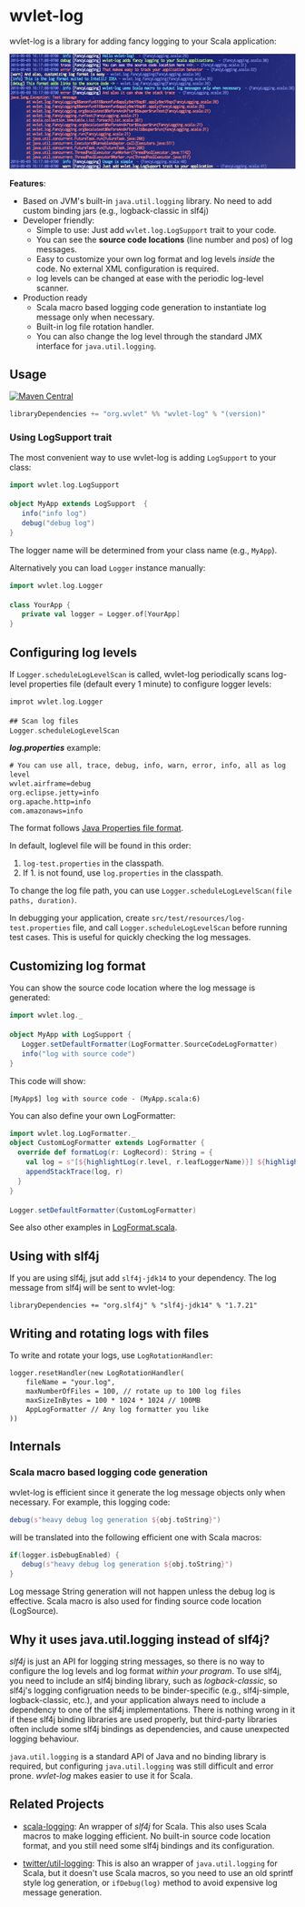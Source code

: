 
wvlet-log
===

wvlet-log is a library for adding fancy logging to your Scala application:


![screenshot](docs/wvlet-log.png)

**Features**:
- Based on JVM's built-in `java.util.logging` library. No need to add custom binding jars (e.g., logback-classic in slf4j)
- Developer friendly: 
  - Simple to use: Just add `wvlet.log.LogSupport` trait to your code.
  - You can see the **source code locations** (line number and pos) of log messages.
  - Easy to customize your own log format and log levels *inside* the code. No external XML configuration is required.
  - log levels can be changed at ease with the periodic log-level scanner.
- Production ready
  - Scala macro based logging code generation to instantiate log message only when necessary.  
  - Built-in log file rotation handler.
  - You can also change the log level through the standard JMX interface for `java.util.logging`.  


## Usage

[![Maven Central](https://maven-badges.herokuapp.com/maven-central/org.wvlet/wvlet-log_2.11/badge.svg)](https://maven-badges.herokuapp.com/maven-central/org.wvlet/wvlet-log_2.11/)

```scala
libraryDependencies += "org.wvlet" %% "wvlet-log" % "(version)"
```

### Using LogSupport trait

The most convenient way to use wvlet-log is adding `LogSupport` to your class:

```scala
import wvlet.log.LogSupport

object MyApp extends LogSupport  {
   info("info log")
   debug("debug log")
}
```

The logger name will be determined from your class name (e.g., `MyApp`).

Alternatively you can load `Logger` instance manually:

```scala
import wvlet.log.Logger

class YourApp {
   private val logger = Logger.of[YourApp]
}
```

## Configuring log levels

If `Logger.scheduleLogLevelScan` is called, wvlet-log periodically scans log-level properties file (default every 1 minute) to configure logger levels:

```scala
improt wvlet.log.Logger

## Scan log files 
Logger.scheduleLogLevelScan
```

***log.properties*** example:
```
# You can use all, trace, debug, info, warn, error, info, all as log level
wvlet.airframe=debug
org.eclipse.jetty=info
org.apache.http=info
com.amazonaws=info
```
The format follows [Java Properties file format](https://docs.oracle.com/javase/7/docs/api/java/util/Properties.html#load(java.io.Reader)).


In default, loglevel file will be found in this order:  

 1. `log-test.properties` in the classpath. 
 1. If 1. is not found, use `log.properties` in the classpath.

To change the log file path, you can use `Logger.scheduleLogLevelScan(file paths, duration)`.

In debugging your application, create `src/test/resources/log-test.properties` file, and
call `Logger.scheduleLogLevelScan` before running test cases. This is useful for quickly checking the log messages. 

## Customizing log format

You can show the source code location where the log message is generated:

```scala
import wvlet.log._

object MyApp with LogSupport {
   Logger.setDefaultFormatter(LogFormatter.SourceCodeLogFormatter)
   info("log with source code")
}
```
This code will show:
```
[MyApp$] log with source code - (MyApp.scala:6)
```

You can also define your own LogFormatter:

```scala
import wvlet.log.LogFormatter._
object CustomLogFormatter extends LogFormatter {
  override def formatLog(r: LogRecord): String = {
    val log = s"[${highlightLog(r.level, r.leafLoggerName)}] ${highlightLog(r.level, r.getMessage)}"
    appendStackTrace(log, r)
  }
}

Logger.setDefaultFormatter(CustomLogFormatter)
```

See also other examples in [LogFormat.scala](src/main/scala/wvlet/log/LogFormat.scala).

## Using with slf4j

If you are using slf4j, jsut add `slf4j-jdk14` to your dependency. The log message from slf4j will be sent to wvlet-log:
```
libraryDependencies += "org.slf4j" % "slf4j-jdk14" % "1.7.21"
```

## Writing and rotating logs with files 

To write and rotate your logs, use `LogRotationHandler`:
```
logger.resetHandler(new LogRotationHandler(
    fileName = "your.log",
    maxNumberOfFiles = 100, // rotate up to 100 log files
    maxSizeInBytes = 100 * 1024 * 1024 // 100MB
    AppLogFormatter // Any log formatter you like
))
```

## Internals

### Scala macro based logging code generation

wvlet-log is efficient since it generate the log message objects only when necessary. 
For example, this logging code:
```scala
debug(s"heavy debug log generation ${obj.toString}")
```
will be translated into the following efficient one with Scala macros:
```scala
if(logger.isDebugEnabled) {
   debug(s"heavy debug log generation ${obj.toString}")
}
```
Log message String generation will not happen unless the debug log is effective. 
Scala macro is also used for finding source code location (LogSource).


## Why it uses java.util.logging instead of slf4j?

*slf4j* is just an API for logging string messages, so there is no way to configure the log levels and log format *within your program*. To use slf4j, you need to include an slf4j 
binding library, such as *logback-classic*, so slf4j's logging configruation needs to be binder-specific (e.g., slf4j-simple, logback-classic, etc.), 
and your application always need to include a dependency to one of the slf4j implementations. There is nothing wrong in it if these slf4j binding libraries are used properly, but 
third-party libraries often include some slf4j bindings as dependencies, and cause unexpected logging behaviour.  

`java.util.logging` is a standard API of Java and no binding library is required, but configuring `java.util.logging` was still difficult and error prone. 
 *wvlet-log* makes easier to use it for Scala.


## Related Projects
 
- [scala-logging](https://github.com/typesafehub/scala-logging): 
An wrapper of *slf4j* for Scala. This also uses Scala macros to make logging efficient. No built-in source code location format, and you still need some slf4j bindings and its configuration. 

- [twitter/util-logging](https://github.com/twitter/util#logging): This is also an wrapper of `java.util.logging` for Scala, but it doesn't use Scala macros, so you need to use an old sprintf style log generation, or `ifDebug(log)` 
method to avoid expensive log message generation. 

